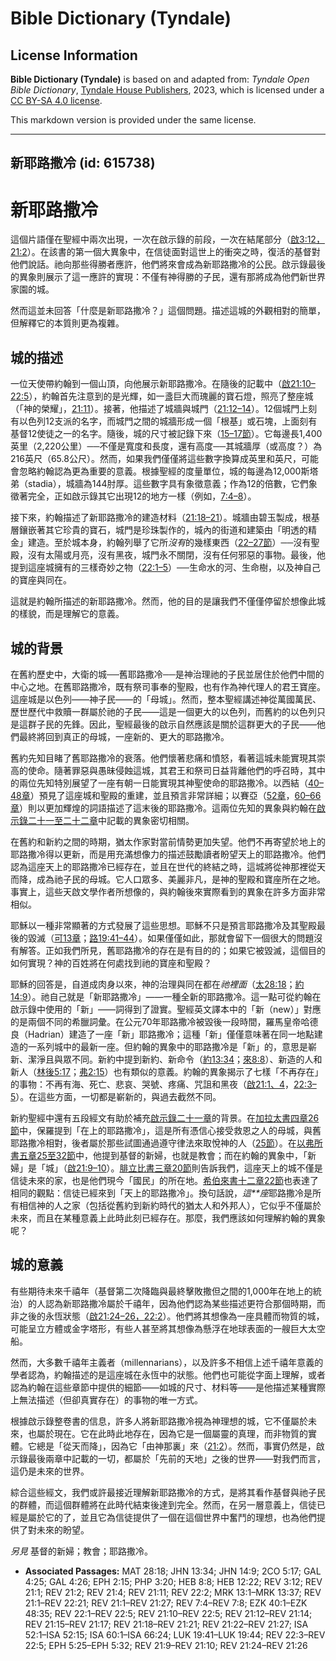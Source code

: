 # Bible Dictionary (Tyndale)

## License Information

**Bible Dictionary (Tyndale)** is based on and adapted from: _Tyndale Open Bible Dictionary_, [Tyndale House Publishers](https://tyndaleopenresources.com/), 2023, which is licensed under a [CC BY-SA 4.0 license](https://creativecommons.org/licenses/by-sa/4.0/legalcode.en).

This markdown version is provided under the same license.



--------------------------------

## 新耶路撒冷 (id: 615738)

新耶路撒冷
=====

這個片語僅在聖經中兩次出現，一次在啟示錄的前段，一次在結尾部分（[啟3:12，](https://ref.ly/Rev3:12)[21:2](https://ref.ly/Rev21:2)）。在該書的第一個大異象中，在信徒面對這世上的衝突之時，復活的基督對他們說話。祂向那些得勝者應許，他們將來會成為新耶路撒冷的公民。啟示錄最後的異象則展示了這一應許的實現：不僅有神得勝的子民，還有那將成為他們新世界家園的城。

然而這並未回答「什麼是新耶路撒冷？」這個問題。描述這城的外觀相對的簡單，但解釋它的本質則更為複雜。

城的描述
----

一位天使帶約翰到一個山頂，向他展示新耶路撒冷。在隨後的記載中（[啟21:10–22:5](https://ref.ly/Rev21:10-Rev22:5)），約翰首先注意到的是光輝，如一盞巨大而瑰麗的寶石燈，照亮了整座城（「神的榮耀」，[21:11](https://ref.ly/Rev21:11)）。接著，他描述了城牆與城門（[21:12–14](https://ref.ly/Rev21:12-Rev21:14)）。12個城門上刻有以色列12支派的名字，而城門之間的城牆形成一個「根基」或石塊，上面刻有基督12使徒之一的名字。隨後，城的尺寸被記錄下來（[15–17節](https://ref.ly/Rev21:15-Rev21:17)）。它每邊長1,400英里（2,220公里）──不僅是寬度和長度，還有高度──其城牆厚（或高度？）為216英尺（65\.8公尺）。然而，如果我們僅僅將這些數字換算成英里和英尺，可能會忽略約翰認為更為重要的意義。根據聖經的度量單位，城的每邊為12,000斯塔弟（stadia），城牆為144肘厚。這些數字具有象徵意義；作為12的倍數，它們象徵著完全，正如啟示錄其它出現12的地方一樣（例如，[7:4–8](https://ref.ly/Rev7:4-Rev7:8)）。

接下來，約翰描述了新耶路撒冷的建造材料（[21:18–21](https://ref.ly/Rev21:18-Rev21:21)）。城牆由碧玉製成，根基層鑲嵌著其它珍貴的寶石，城門是珍珠製作的，城內的街道和建築由「明透的精金」建造。至於城本身，約翰列舉了它所*沒有*的幾樣東西（[22–27節](https://ref.ly/Rev21:22-Rev21:27)）──沒有聖殿，沒有太陽或月亮，沒有黑夜，城門永不關閉，沒有任何邪惡的事物。最後，他提到這座城擁有的三樣奇妙之物（[22:1–5](https://ref.ly/Rev22:1-Rev22:5)）──生命水的河、生命樹，以及神自己的寶座與同在。

這就是約翰所描述的新耶路撒冷。然而，他的目的是讓我們不僅僅停留於想像此城的樣貌，而是理解它的意義。

城的背景
----

在舊約歷史中，大衛的城──舊耶路撒冷──是神治理祂的子民並居住於他們中間的中心之地。在舊耶路撒冷，既有祭司事奉的聖殿，也有作為神代理人的君王寶座。這座城是以色列——神子民——的「母城」。然而，整本聖經講述神從萬國萬民、歷世歷代中救贖一群屬於祂的子民——這是一個更大的以色列，而舊約的以色列只是這群子民的先鋒。因此，聖經最後的啟示自然應該是關於這群更大的子民——他們最終將回到真正的母城，一座新的、更大的耶路撒冷。

舊約先知目睹了舊耶路撒冷的衰落。他們懷著悲痛和憤怒，看著這城未能實現其崇高的使命。隨著罪惡與愚昧侵蝕這城，其君王和祭司日益背離他們的呼召時，其中的兩位先知特別展望了一座有朝一日能實現其神聖使命的耶路撒冷。以西結（[40–48章](https://ref.ly/Ezek40:1-Ezek48:35)）預見了這座城和聖殿的重建，並且預言非常詳細；以賽亞（[52章](https://ref.ly/Isa52:1-Isa52:15)，[60–66章](https://ref.ly/Isa60:1-Isa66:24)）則以更加輝煌的詞語描述了這末後的耶路撒冷。這兩位先知的異象與約翰在[啟示錄二十一至二十二章](https://ref.ly/Rev21:1-Rev22:21)中記載的異象密切相關。

在舊約和新約之間的時期，猶太作家對當前情勢更加失望。他們不再寄望於地上的耶路撒冷得以更新，而是用充滿想像力的描述鼓勵讀者盼望天上的耶路撒冷。他們認為這座天上的耶路撒冷已經存在，並且在世代的終結之時，這城將從神那裡從天而降，成為祂子民的母城。它人口眾多、美麗非凡，是神的聖殿和寶座所在之地。事實上，這些天啟文學作者所想像的，與約翰後來實際看到的異象在許多方面非常相似。

耶穌以一種非常顯著的方式發展了這些思想。耶穌不只是預言耶路撒冷及其聖殿最後的毀滅（[可13章](https://ref.ly/Mark13:1-Mark13:37)；[路19:41–44](https://ref.ly/Luke19:41-Luke19:44)）。如果僅僅如此，那就會留下一個很大的問題沒有解答。正如我們所見，舊耶路撒冷的存在是有目的的；如果它被毀滅，這個目的如何實現？神的百姓將在何處找到祂的寶座和聖殿？

耶穌的回答是，自道成肉身以來，神的治理與同在都在*祂裡面*（[太28:18](https://ref.ly/Matt28:18)；[約14:9](https://ref.ly/John14:9)）。祂自己就是「新耶路撒冷」——一種全新的耶路撒冷。這一點可從約翰在啟示錄中使用的「新」——詞得到了證實。聖經英文譯本中的「新（new）」對應的是兩個不同的希臘詞彙。在公元70年耶路撒冷被毀後一段時間，羅馬皇帝哈德良（Hadrian）建造了一座「新」耶路撒冷；這種「新」僅僅意味著在同一地點建造的一系列城中的最新一座。但約翰的異象中的耶路撒冷是「新」的，意思是嶄新、潔淨且與眾不同。新約中提到新約、新命令（[約13:34](https://ref.ly/John13:34)；[來8:8](https://ref.ly/Heb8:8)）、新造的人和新人（[林後5:17](https://ref.ly/2Cor5:17)；[弗2:15](https://ref.ly/Eph2:15)）也有類似的意義。約翰的異象揭示了七樣「不再存在」的事物：不再有海、死亡、悲哀、哭號、疼痛、咒詛和黑夜（[啟21:1、4](https://ref.ly/Rev21:1,Rev21:4)，[22:3–5](https://ref.ly/Rev22:3-Rev22:5)）。在這些方面，一切都是嶄新的，與過去截然不同。

新約聖經中還有五段經文有助於補充[啟示錄二十一章](https://ref.ly/Rev21:1-Rev21:27)的背景。在[加拉太書四章26節](https://ref.ly/Gal4:26)中，保羅提到「在上的耶路撒冷」，這是所有憑信心接受救恩之人的母城，與舊耶路撒冷相對，後者屬於那些試圖通過遵守律法來取悅神的人（[25節](https://ref.ly/Gal4:25)）。在[以弗所書五章25至32節](https://ref.ly/Eph5:25-Eph5:32)中，他提到基督的新婦，也就是教會；而在約翰的異象中，「新婦」是「城」（[啟21:9–10](https://ref.ly/Rev21:9-Rev21:10)）。[腓立比書三章20節](https://ref.ly/Phil3:20)則告訴我們，這座天上的城不僅是信徒未來的家，也是他們現今「國民」的所在地。[希伯來書十二章22節](https://ref.ly/Heb12:22)也表達了相同的觀點：信徒已經來到「天上的耶路撒冷」。換句話說，*這**座*耶路撒冷是所有相信神的人之家（包括從舊約到新約時代的猶太人和外邦人），它似乎不僅屬於未來，而且在某種意義上此時此刻已經存在。那麼，我們應該如何理解約翰的異象呢？

城的意義
----

有些期待未來千禧年（基督第二次降臨與最終擊敗撒但之間的1,000年在地上的統治）的人認為新耶路撒冷屬於千禧年，因為他們認為某些描述更符合那個時期，而非之後的永恆狀態（[啟21:24–26，](https://ref.ly/Rev21:24-Rev21:26)[22:2](https://ref.ly/Rev22:2)）。他們將其想像為一座具體而物質的城，可能呈立方體或金字塔形，有些人甚至將其想像為懸浮在地球表面的一艘巨大太空船。

然而，大多數千禧年主義者（millennarians），以及許多不相信上述千禧年意義的學者認為，約翰描述的是這座城在永恆中的狀態。他們也可能從字面上理解，或者認為約翰在這些章節中提供的細節——如城的尺寸、材料等——是他描述某種實際上無法描述（但卻真實存在）的事物的唯一方式。

根據啟示錄整卷書的信息，許多人將新耶路撒冷視為神理想的城，它不僅屬於未來，也屬於現在。它在此時此地存在，因為它是一個屬靈的真理，而非物質的實體。它總是「從天而降」，因為它「由神那裏」來（[21:2](https://ref.ly/Rev21:2)）。然而，事實仍然是，啟示錄最後兩章中記載的一切，都屬於「先前的天地」之後的世界——對我們而言，這仍是未來的世界。

綜合這些經文，我們或許最接近理解新耶路撒冷的方式，是將其看作基督與祂子民的群體，而這個群體將在此時代結束後達到完全。然而，在另一層意義上，信徒已經是屬於它的了，並且它為信徒提供了一個在這個世界中奮鬥的理想，也為他們提供了對未來的盼望。

*另見* 基督的新婦；教會；耶路撒冷。

* **Associated Passages:** MAT 28:18; JHN 13:34; JHN 14:9; 2CO 5:17; GAL 4:25; GAL 4:26; EPH 2:15; PHP 3:20; HEB 8:8; HEB 12:22; REV 3:12; REV 21:1; REV 21:2; REV 21:4; REV 21:11; REV 22:2; MRK 13:1–MRK 13:37; REV 21:1–REV 22:21; REV 21:1–REV 21:27; REV 7:4–REV 7:8; EZK 40:1–EZK 48:35; REV 22:1–REV 22:5; REV 21:10–REV 22:5; REV 21:12–REV 21:14; REV 21:15–REV 21:17; REV 21:18–REV 21:21; REV 21:22–REV 21:27; ISA 52:1–ISA 52:15; ISA 60:1–ISA 66:24; LUK 19:41–LUK 19:44; REV 22:3–REV 22:5; EPH 5:25–EPH 5:32; REV 21:9–REV 21:10; REV 21:24–REV 21:26

